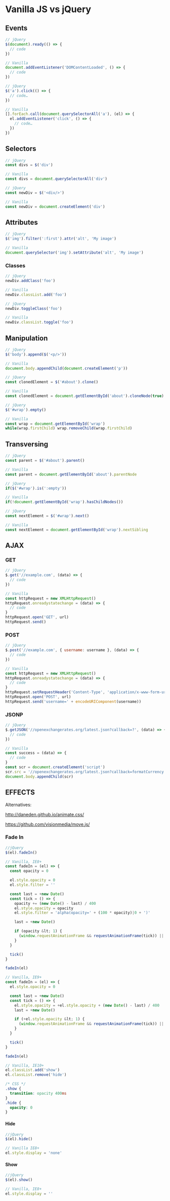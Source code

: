 # Vanilla JS vs jQuery

## Events

```javascript
// jQuery
$(document).ready(() => {
  // code
})

// Vanilla
document.addEventListener('DOMContentLoaded', () => {
  // code
})
```

```javascript
// jQuery
$('a').click(() => {
  // code…
})

// Vanilla
[].forEach.call(document.querySelectorAll('a'), (el) => {
  el.addEventListener('click', () => {
    // code…
  })
})
```

## Selectors

```javascript
// jQuery
const divs = $('div')

// Vanilla
const divs = document.querySelectorAll('div')
```

```javascript
// jQuery
const newDiv = $('<div/>')

// Vanilla
const newDiv = document.createElement('div')
```

## Attributes

```javascript
// jQuery
$('img').filter(':first').attr('alt', 'My image')

// Vanilla
document.querySelector('img').setAttribute('alt', 'My image')
```

### Classes

```javascript
// jQuery
newDiv.addClass('foo')

// Vanilla
newDiv.classList.add('foo')
```

```javascript
// jQuery
newDiv.toggleClass('foo')

// Vanilla
newDiv.classList.toggle('foo')
```

## Manipulation

```javascript
// jQuery
$('body').append($('<p/>'))

// Vanilla
document.body.appendChild(document.createElement('p'))
```

```javascript
// jQuery
const clonedElement = $('#about').clone()

// Vanilla
const clonedElement = document.getElementById('about').cloneNode(true)
```

```javascript
// jQuery
$('#wrap').empty()

// Vanilla
const wrap = document.getElementById('wrap')
while(wrap.firstChild) wrap.removeChild(wrap.firstChild)
```

## Transversing

```javascript
// jQuery
const parent = $('#about').parent()

// Vanilla
const parent = document.getElementById('about').parentNode
```

```javascript
// jQuery
if($('#wrap').is(':empty'))

// Vanilla
if(!document.getElementById('wrap').hasChildNodes())
```

```javascript
// jQuery
const nextElement = $('#wrap').next()

// Vanilla
const nextElement = document.getElementById('wrap').nextSibling
```

## AJAX

### GET
```javascript
// jQuery
$.get('//example.com', (data) => {
  // code
})

// Vanilla
const httpRequest = new XMLHttpRequest()
httpRequest.onreadystatechange = (data) => {
  // code
}
httpRequest.open('GET', url)
httpRequest.send()
```

### POST
```javascript
// jQuery
$.post('//example.com', { username: username }, (data) => {
  // code
})

// Vanilla
const httpRequest = new XMLHttpRequest()
httpRequest.onreadystatechange = (data) => {
  // code
}
httpRequest.setRequestHeader('Content-Type', 'application/x-www-form-urlencoded')
httpRequest.open('POST', url)
httpRequest.send('username=' + encodeURIComponent(username))
```

### JSONP
```javascript
// jQuery
$.getJSON('//openexchangerates.org/latest.json?callback=?', (data) => {
  // code
})

// Vanilla
const success = (data) => {
  // code
}
const scr = document.createElement('script')
scr.src = '//openexchangerates.org/latest.json?callback=formatCurrency'
document.body.appendChild(scr)
```

## EFFECTS
Alternatives:

http://daneden.github.io/animate.css/

https://github.com/visionmedia/move.js/

### Fade In
```javascript
//jQuery
$(el).fadeIn()

// Vanilla, IE8+
const fadeIn = (el) => {
  const opacity = 0

  el.style.opacity = 0
  el.style.filter = ''

  const last = +new Date()
  const tick = () => {
    opacity += (new Date() - last) / 400
    el.style.opacity = opacity
    el.style.filter = 'alpha(opacity=' + (100 * opacity)|0 + ')'

    last = +new Date()

    if (opacity &lt; 1) {
      (window.requestAnimationFrame && requestAnimationFrame(tick)) || setTimeout(tick, 16);
    }
  }

  tick()
}

fadeIn(el)

// Vanilla, IE9+
const fadeIn = (el) => {
  el.style.opacity = 0

  const last = +new Date()
  const tick = () => {
    el.style.opacity = +el.style.opacity + (new Date() - last) / 400
    last = +new Date()

    if (+el.style.opacity &lt; 1) {
      (window.requestAnimationFrame && requestAnimationFrame(tick)) || setTimeout(tick, 16)
    }
  }

  tick()
}

fadeIn(el)

// Vanilla, IE10+
el.classList.add('show')
el.classList.remove('hide')
```

```css
/* CSS */
.show {
  transition: opacity 400ms
}
.hide {
  opacity: 0
}
```
#### Hide
```javascript
//jQuery
$(el).hide()

// Vanilla IE8+
el.style.display = 'none'
```
#### Show
```javascript
//jQuery
$(el).show()

// Vanilla, IE8+
el.style.display = ''
```
